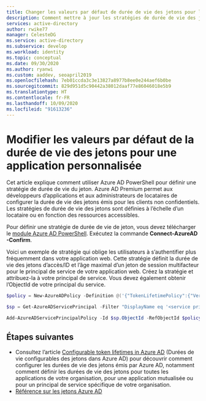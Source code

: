 ```yaml
---
title: Changer les valeurs par défaut de durée de vie des jetons pour les applications Azure AD personnalisées
description: Comment mettre à jour les stratégies de durée de vie des jetons pour l’application que vous développez sur Azure AD
services: active-directory
author: rwike77
manager: CelesteDG
ms.service: active-directory
ms.subservice: develop
ms.workload: identity
ms.topic: conceptual
ms.date: 09/30/2020
ms.author: ryanwi
ms.custom: aaddev, seoapril2019
ms.openlocfilehash: 7eb01ccda3c3e13827a8977b8ee0e244aef6b0be
ms.sourcegitcommit: 829d951d5c90442a38012daaf77e86046018e5b9
ms.translationtype: HT
ms.contentlocale: fr-FR
ms.lasthandoff: 10/09/2020
ms.locfileid: "91613236"
---
```

# <a name="how-to-change-the-token-lifetime-defaults-for-a-custom-developed-application"></a>Modifier les valeurs par défaut de la durée de vie des jetons pour une application personnalisée

Cet article explique comment utiliser Azure AD PowerShell pour définir une stratégie de durée de vie du jeton. Azure AD Premium permet aux développeurs d’applications et aux administrateurs de locataires de configurer la durée de vie des jetons émis pour les clients non confidentiels. Les stratégies de durée de vie des jetons sont définies à l’échelle d’un locataire ou en fonction des ressources accessibles.

Pour définir une stratégie de durée de vie de jeton, vous devez télécharger le [module Azure AD PowerShell](https://www.powershellgallery.com/packages/AzureADPreview).
Exécutez la commande **Connect-AzureAD -Confirm**.

Voici un exemple de stratégie qui oblige les utilisateurs à s’authentifier plus fréquemment dans votre application web. Cette stratégie définit la durée de vie des jetons d’accès/ID et l’âge maximal d’un jeton de session multifacteur pour le principal de service de votre application web. Créez la stratégie et attribuez-la à votre principal de service. Vous devez également obtenir l’ObjectId de votre principal du service.

```powershell
$policy = New-AzureADPolicy -Definition @('{"TokenLifetimePolicy":{"Version":1,"AccessTokenLifetime":"02:00:00","MaxAgeSessionSingleFactor":"02:00:00"}}') -DisplayName "WebPolicyScenario" -IsOrganizationDefault $false -Type "TokenLifetimePolicy"

$sp = Get-AzureADServicePrincipal -Filter "DisplayName eq '<service principal display name>'"

Add-AzureADServicePrincipalPolicy -Id $sp.ObjectId -RefObjectId $policy.Id
```

## <a name="next-steps"></a>Étapes suivantes

* Consultez l’article [Configurable token lifetimes in Azure AD](./active-directory-configurable-token-lifetimes.md) (Durées de vie configurables des jetons dans Azure AD) pour découvrir comment configurer les durées de vie des jetons émis par Azure AD, notamment comment définir les durées de vie des jetons pour toutes les applications de votre organisation, pour une application mutualisée ou pour un principal de service spécifique de votre organisation. 
* [Référence sur les jetons Azure AD](./id-tokens.md)